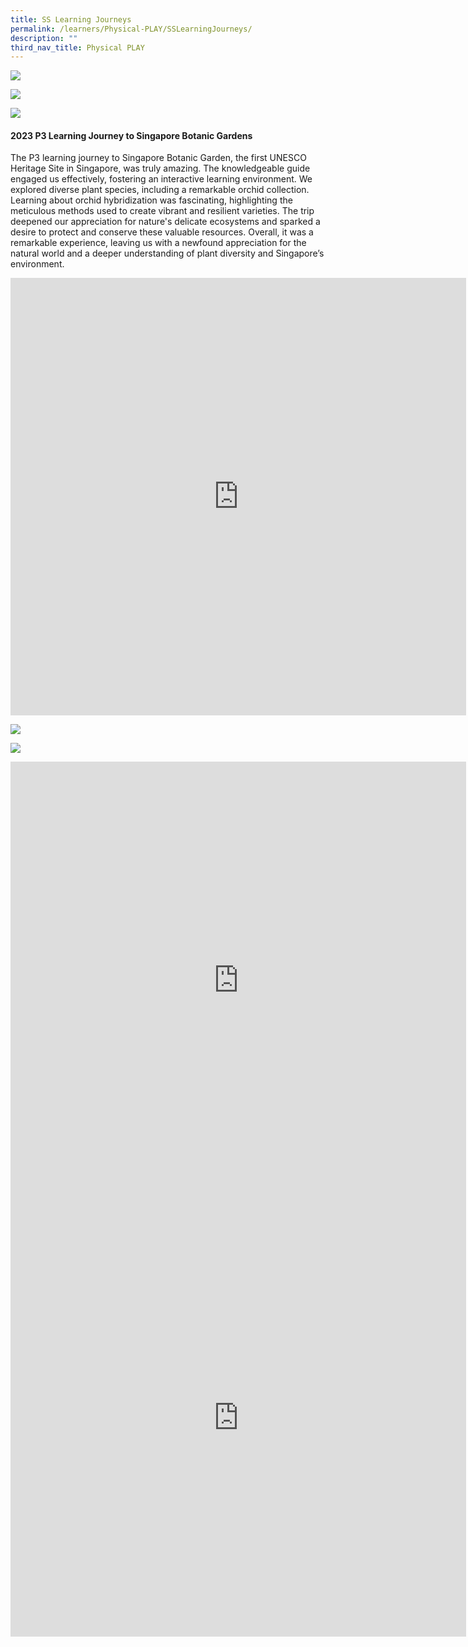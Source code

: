 ```yaml
---
title: SS Learning Journeys
permalink: /learners/Physical-PLAY/SSLearningJourneys/
description: ""
third_nav_title: Physical PLAY
---
```

![](/images/PLAYbanner.png)

![](/images/Slide2-1024x576.png)

![](/images/SS-slide5-1024x548.png)

#### 2023 P3 Learning Journey to Singapore Botanic Gardens 

The P3 learning journey to Singapore Botanic Garden, the first UNESCO Heritage Site in Singapore, was truly amazing. The knowledgeable guide engaged us effectively, fostering an interactive learning environment. We explored diverse plant species, including a remarkable orchid collection. Learning about orchid hybridization was fascinating, highlighting the meticulous methods used to create vibrant and resilient varieties. The trip deepened our appreciation for nature's delicate ecosystems and sparked a desire to protect and conserve these valuable resources. Overall, it was a remarkable experience, leaving us with a newfound appreciation for the natural world and a deeper understanding of plant diversity and Singapore’s environment.

<iframe src="https://docs.google.com/presentation/d/e/2PACX-1vQKO01D0hnlxDNvvLnCp2Bm6OL200IuCYwLOs8lkVh3PvayG0ifb9n7yBXTgoCg0Wv7zw4KmkNm3gQH/embed?start=true&amp;loop=true&amp;delayms=3000" frameborder="0" width="729" height="700" allowfullscreen="true"></iframe>

![](/images/Students'%20Reflections%202023/botanic%20lj%201.jpg)

![](/images/Students'%20Reflections%202023/botanic%20lj%202.jpg)

<iframe title="botanic LJ updated 1" allowfullscreen="" allow="autoplay; fullscreen; picture-in-picture" frameborder="0" height="700" width="729" src="https://player.vimeo.com/video/830439925?h=5eea0db343&amp;badge=0&amp;autopause=0&amp;player_id=0&amp;app_id=58479"></iframe>

<iframe title="Botanic LJ 2" allowfullscreen="" allow="autoplay; fullscreen; picture-in-picture" frameborder="0" height="700" width="729" src="https://player.vimeo.com/video/830440007?h=453eed60e6&amp;badge=0&amp;autopause=0&amp;player_id=0&amp;app_id=58479"></iframe>